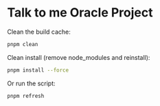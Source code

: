 # Talk to me Oracle Project

Clean the build cache:

```bash
pnpm clean
```

Clean install (remove node_modules and reinstall):

```bash
pnpm install --force
```

Or run the script:

```bash
pnpm refresh
```
